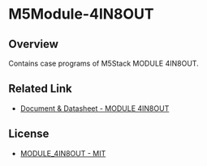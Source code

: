 # M5Module-4IN8OUT

## Overview

Contains case programs of M5Stack MODULE 4IN8OUT.

## Related Link

- [Document & Datasheet - MODULE 4IN8OUT](https://docs.m5stack.com/en/module/4in8out)

## License

- [MODULE_4IN8OUT - MIT](LICENSE)
